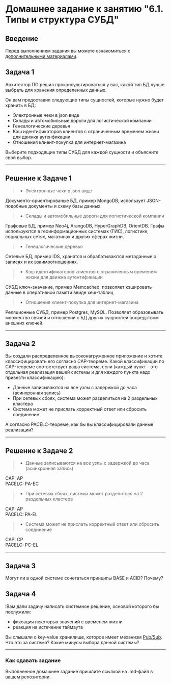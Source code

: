 # Домашнее задание к занятию "6.1. Типы и структура СУБД"

## Введение

Перед выполнением задания вы можете ознакомиться с
[дополнительными материалами](https://github.com/netology-code/virt-homeworks/tree/master/additional/README.md).

## Задача 1

Архитектор ПО решил проконсультироваться у вас, какой тип БД
лучше выбрать для хранения определенных данных.

Он вам предоставил следующие типы сущностей, которые нужно будет хранить в БД:

- Электронные чеки в json виде
- Склады и автомобильные дороги для логистической компании
- Генеалогические деревья
- Кэш идентификаторов клиентов с ограниченным временем жизни для движка аутенфикации
- Отношения клиент-покупка для интернет-магазина

Выберите подходящие типы СУБД для каждой сущности и объясните свой выбор.

---

## Решение к Задаче 1

> - Электронные чеки в json виде

Документо-ориентированые БД, пример MongoDB, использует JSON-подобные документы и схему базы данных.

> - Склады и автомобильные дороги для логистической компании

Графовые БД, пример Neo4j, ArangoDB, HyperGraphDB, OrientDB. Графы используются в геоинформационных системах (ГИС), логистике, социальных сетях, магазинах и других сферах жизни.

> - Генеалогические деревья

Сетевые БД, пример IDS, хранятся и обрабатываются метаданные о записях и их взаимоотношениях.

> - Кэш идентификаторов клиентов с ограниченным временем жизни для движка аутентификации

СУБД ключ-значение, пример Memcached, позволяет кэшировать данные в оперативной памяти ввиде хеш-таблиц

> - Отношения клиент-покупка для интернет-магазина

Реляционные СУБД, пример Postgres, MySQL. Позволяет образовывать множество связей и отношений с БД других сущностей посредством внешних ключей.

---

## Задача 2

Вы создали распределенное высоконагруженное приложение и хотите классифицировать его согласно
CAP-теореме. Какой классификации по CAP-теореме соответствует ваша система, если
(каждый пункт - это отдельная реализация вашей системы и для каждого пункта надо привести классификацию):

- Данные записываются на все узлы с задержкой до часа (асинхронная запись)
- При сетевых сбоях, система может разделиться на 2 раздельных кластера
- Система может не прислать корректный ответ или сбросить соединение

А согласно PACELC-теореме, как бы вы классифицировали данные реализации?

---

## Решение к Задаче 2

> - Данные записываются на все узлы с задержкой до часа (асинхронная запись)

CAP: АР  
PACELC: PА-EC

> - При сетевых сбоях, система может разделиться на 2 раздельных кластера

CAP: AP  
PACELC: PA-EL

> - Система может не прислать корректный ответ или сбросить соединение

CAP: CP  
PACELC: PC-EL

---

## Задача 3

Могут ли в одной системе сочетаться принципы BASE и ACID? Почему?

## Задача 4

lВам дали задачу написать системное решение, основой которого бы послужили:

- фиксация некоторых значений с временем жизни
- реакция на истечение таймаута

Вы слышали о key-value хранилище, которое имеет механизм [Pub/Sub](https://habr.com/ru/post/278237/).
Что это за система? Какие минусы выбора данной системы?

---

### Как cдавать задание

Выполненное домашнее задание пришлите ссылкой на .md-файл в вашем репозитории.
